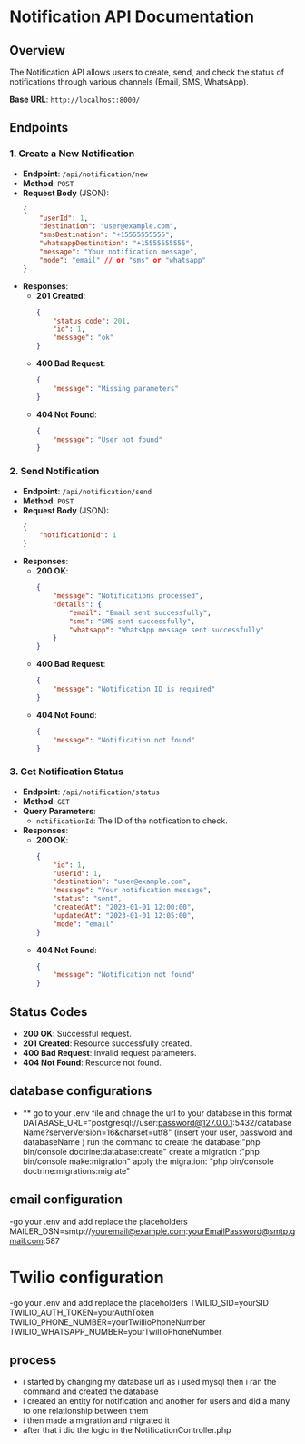 # Notification API Documentation

## Overview

The Notification API allows users to create, send, and check the status of notifications through various channels (Email, SMS, WhatsApp).

**Base URL**: `http://localhost:8000/`

## Endpoints

### 1. Create a New Notification

- **Endpoint**: `/api/notification/new`
- **Method**: `POST`
- **Request Body** (JSON):
    ```json
    {
        "userId": 1,
        "destination": "user@example.com",
        "smsDestination": "+15555555555",
        "whatsappDestination": "+15555555555",
        "message": "Your notification message",
        "mode": "email" // or "sms" or "whatsapp"
    }
    ```
- **Responses**:
    - **201 Created**:
        ```json
        {
            "status code": 201,
            "id": 1,
            "message": "ok"
        }
        ```
    - **400 Bad Request**: 
        ```json
        {
            "message": "Missing parameters"
        }
        ```
    - **404 Not Found**: 
        ```json
        {
            "message": "User not found"
        }
        ```

### 2. Send Notification

- **Endpoint**: `/api/notification/send`
- **Method**: `POST`
- **Request Body** (JSON):
    ```json
    {
        "notificationId": 1
    }
    ```
- **Responses**:
    - **200 OK**:
        ```json
        {
            "message": "Notifications processed",
            "details": {
                "email": "Email sent successfully",
                "sms": "SMS sent successfully",
                "whatsapp": "WhatsApp message sent successfully"
            }
        }
        ```
    - **400 Bad Request**: 
        ```json
        {
            "message": "Notification ID is required"
        }
        ```
    - **404 Not Found**: 
        ```json
        {
            "message": "Notification not found"
        }
        ```

### 3. Get Notification Status

- **Endpoint**: `/api/notification/status`
- **Method**: `GET`
- **Query Parameters**:
    - `notificationId`: The ID of the notification to check.
- **Responses**:
    - **200 OK**:
        ```json
        {
            "id": 1,
            "userId": 1,
            "destination": "user@example.com",
            "message": "Your notification message",
            "status": "sent",
            "createdAt": "2023-01-01 12:00:00",
            "updatedAt": "2023-01-01 12:05:00",
            "mode": "email"
        }
        ```
    - **404 Not Found**: 
        ```json
        {
            "message": "Notification not found"
        }
        ```

## Status Codes

- **200 OK**: Successful request.
- **201 Created**: Resource successfully created.
- **400 Bad Request**: Invalid request parameters.
- **404 Not Found**: Resource not found.

## database configurations
- ** go to your .env file and chnage the url to your database
 in this format DATABASE_URL="postgresql://user:password@127.0.0.1:5432/databaseName?serverVersion=16&charset=utf8" 
 (insert  your user, password and databaseName )
 run the command to create the database:"php bin/console doctrine:database:create"
 create a migration :"php bin/console make:migration"
 apply the migration: "php bin/console doctrine:migrations:migrate"
 
## email configuration
-go your .env and add replace the placeholders
MAILER_DSN=smtp://youremail@example.com:yourEmailPassword@smtp.gmail.com:587

# Twilio configuration
-go your .env and add replace the placeholders
TWILIO_SID=yourSID
TWILIO_AUTH_TOKEN=yourAuthToken
TWILIO_PHONE_NUMBER=yourTwillioPhoneNumber
TWILIO_WHATSAPP_NUMBER=yourTwillioPhoneNumber


## process
- i started by changing my database url as i used mysql
then i ran the command and  created the database
- i created an entity for notification and another for users and did a many to one relationship between them
- i then made a migration and migrated it 
- after that i did the logic in the NotificationController.php


